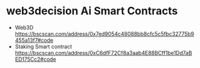 # web3decision Ai Smart Contracts

- Web3D https://bscscan.com/address/0x7ed9054c48088bb8cfc5c5fbc32775b9455a13f7#code
- Staking Smart contract https://bscscan.com/address/0xC6dfF72Cf8a3aab4E88BCff1be1Dd7aBED175Cc2#code